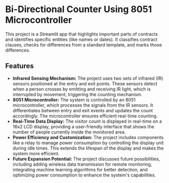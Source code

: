 # Bi-Directional Counter Using 8051 Microcontroller

This project is a Streamlit app that highlights important parts of contracts and identifies specific entities (like names or dates). It classifies contract clauses, checks for differences from a standard template, and marks those differences.



## Features

- **Infrared Sensing Mechanism:** The project uses two sets of infrared (IR)    sensors positioned at the entry and exit points. These sensors detect when a person crosses by emitting and receiving IR light, which is interrupted by movement, triggering the counting mechanism.
- **8051 Microcontroller:** The system is controlled by an 8051 microcontroller, which processes the signals from the IR sensors. It differentiates between entry and exit events and updates the count accordingly. The microcontroller ensures efficient real-time counting​.
- **Real-Time Data Display:** The visitor count is displayed in real-time on a 16x2 LCD display, providing a user-friendly interface that shows the number of people currently inside the monitored area​.
- **Power Efficiency and Customization:** The project includes components like a relay to manage power consumption by controlling the display unit during idle times. This extends the lifespan of the display and makes the system more efficient​.
- **Future Expansion Potential:** The project discusses future possibilities, including adding wireless data transmission for remote monitoring, integrating machine learning algorithms for better detection, and optimizing power consumption to enhance the system's capabilities​.




